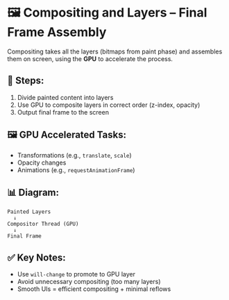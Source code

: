 # 🖼️ Compositing and Layers – Final Frame Assembly

Compositing takes all the layers (bitmaps from paint phase) and assembles them on screen, using the **GPU** to accelerate the process.

## 🧩 Steps:
1. Divide painted content into layers
2. Use GPU to composite layers in correct order (z-index, opacity)
3. Output final frame to the screen

## 🖼️ GPU Accelerated Tasks:
- Transformations (e.g., `translate`, `scale`)
- Opacity changes
- Animations (e.g., `requestAnimationFrame`)

## 📊 Diagram:
```text
Painted Layers
  ↓
Compositor Thread (GPU)
  ↓
Final Frame
```

## ✅ Key Notes:
- Use `will-change` to promote to GPU layer
- Avoid unnecessary compositing (too many layers)
- Smooth UIs = efficient compositing + minimal reflows